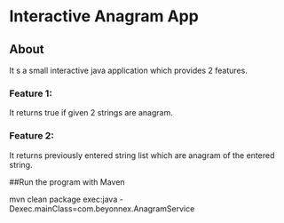 # Interactive Anagram App
## About
It s a small interactive java application which provides 2 features. <br />
### Feature 1:
It returns true if given 2 strings are anagram.
### Feature 2:
It returns previously entered string list which are anagram of the entered string.

##Run the program with Maven

mvn clean package exec:java -Dexec.mainClass=com.beyonnex.AnagramService
